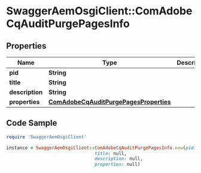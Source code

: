 # SwaggerAemOsgiClient::ComAdobeCqAuditPurgePagesInfo

## Properties

Name | Type | Description | Notes
------------ | ------------- | ------------- | -------------
**pid** | **String** |  | [optional] 
**title** | **String** |  | [optional] 
**description** | **String** |  | [optional] 
**properties** | [**ComAdobeCqAuditPurgePagesProperties**](ComAdobeCqAuditPurgePagesProperties.md) |  | [optional] 

## Code Sample

```ruby
require 'SwaggerAemOsgiClient'

instance = SwaggerAemOsgiClient::ComAdobeCqAuditPurgePagesInfo.new(pid: null,
                                 title: null,
                                 description: null,
                                 properties: null)
```


